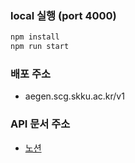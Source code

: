 ### local 실행 (port 4000)
```bash
npm install
npm run start
```

### 배포 주소 
- aegen.scg.skku.ac.kr/v1


### API 문서 주소
- [노션](https://www.notion.so/43a3cebd0b8b4516834cbff739bf633f?v=3e439863f585435887b6ae1710b0d64d)
